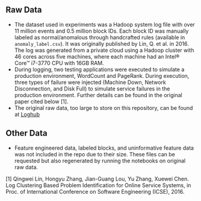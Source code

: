 ## Raw Data
- The dataset used in experiments was a Hadoop system log file with over 11 million events and 0.5 million block IDs. Each block ID was manually labeled as normal/anomalous through handcrafted rules (available in `anomaly_label.csv`). It was originally published by Lin, Q. et al. in 2016. The log was generated from a private cloud using a Hadoop cluster with 46 cores across five machines, where each machine had an Intel® Core™ i7-3770 CPU with 16GB RAM. 
- During logging, two testing applications were executed to simulate a production environment, WordCount and PageRank. During execution, three types of failure were injected (Machine Down, Network Disconnection, and Disk Full) to simulate service failures in the production environment. Further details can be found in the original paper cited below [1].
- The original raw data, too large to store on this repository, can be found at [Loghub](https://zenodo.org/record/3227177#.YJXMabVKguU)

## Other Data
- Feature engineered data, labeled blocks, and uninformative feature data was not included in the repo due to their size. These files can be requested but also regenerated by running the notebooks on original raw data.


[1] Qingwei Lin, Hongyu Zhang, Jian-Guang Lou, Yu Zhang, Xuewei Chen. Log Clustering Based Problem Identification for Online Service Systems, in Proc. of International Conference on Software Engineering (ICSE), 2016.

